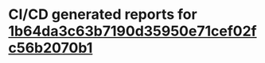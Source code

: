 # CI/CD generated reports for [1b64da3c63b7190d35950e71cef02fc56b2070b1](https://github.com/hydephp/develop/commit/1b64da3c63b7190d35950e71cef02fc56b2070b1)
